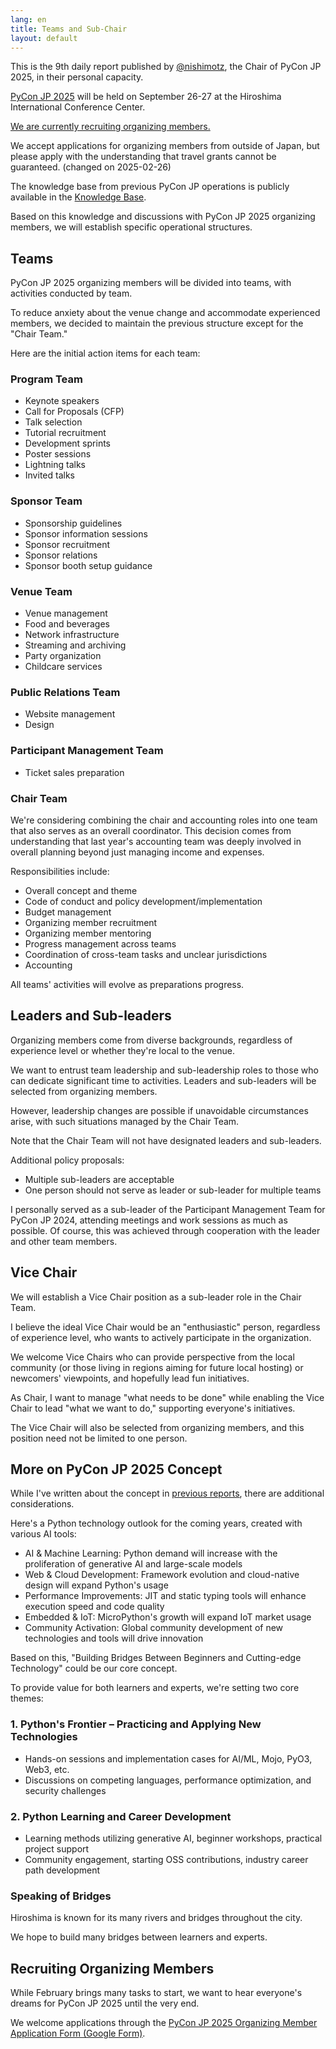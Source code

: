 ```yaml
---
lang: en
title: Teams and Sub-Chair
layout: default
---
```


This is the 9th daily report published by [@nishimotz](https://d.nishimotz.com/aboutme), the Chair of PyCon JP 2025, in their personal capacity.

[PyCon JP 2025](https://2025.pycon.jp/) will be held on September 26-27 at the Hiroshima International Conference Center.

[We are currently recruiting organizing members.](https://pyconjp.blogspot.com/2024/12/call-for-organizing-members-ja.html)

We accept applications for organizing members from outside of Japan, but please apply with the understanding that travel grants cannot be guaranteed. (changed on 2025-02-26)

The knowledge base from previous PyCon JP operations is publicly available in the [Knowledge Base](https://pyconjp.atlassian.net/wiki/spaces/pyconjp/pages/846528558/Teams).

Based on this knowledge and discussions with PyCon JP 2025 organizing members, we will establish specific operational structures.

## Teams

PyCon JP 2025 organizing members will be divided into teams, with activities conducted by team.

To reduce anxiety about the venue change and accommodate experienced members, we decided to maintain the previous structure except for the "Chair Team."

Here are the initial action items for each team:

### Program Team

- Keynote speakers
- Call for Proposals (CFP)
- Talk selection
- Tutorial recruitment
- Development sprints
- Poster sessions
- Lightning talks
- Invited talks

### Sponsor Team

- Sponsorship guidelines
- Sponsor information sessions
- Sponsor recruitment
- Sponsor relations
- Sponsor booth setup guidance

### Venue Team

- Venue management
- Food and beverages
- Network infrastructure
- Streaming and archiving
- Party organization
- Childcare services

### Public Relations Team

- Website management
- Design

### Participant Management Team

- Ticket sales preparation

### Chair Team

We're considering combining the chair and accounting roles into one team that also serves as an overall coordinator. This decision comes from understanding that last year's accounting team was deeply involved in overall planning beyond just managing income and expenses.

Responsibilities include:

- Overall concept and theme
- Code of conduct and policy development/implementation
- Budget management
- Organizing member recruitment
- Organizing member mentoring
- Progress management across teams
- Coordination of cross-team tasks and unclear jurisdictions
- Accounting

All teams' activities will evolve as preparations progress.

## Leaders and Sub-leaders

Organizing members come from diverse backgrounds, regardless of experience level or whether they're local to the venue.

We want to entrust team leadership and sub-leadership roles to those who can dedicate significant time to activities. Leaders and sub-leaders will be selected from organizing members.

However, leadership changes are possible if unavoidable circumstances arise, with such situations managed by the Chair Team.

Note that the Chair Team will not have designated leaders and sub-leaders.

Additional policy proposals:

- Multiple sub-leaders are acceptable
- One person should not serve as leader or sub-leader for multiple teams

I personally served as a sub-leader of the Participant Management Team for PyCon JP 2024, attending meetings and work sessions as much as possible. Of course, this was achieved through cooperation with the leader and other team members.

## Vice Chair

We will establish a Vice Chair position as a sub-leader role in the Chair Team.

I believe the ideal Vice Chair would be an "enthusiastic" person, regardless of experience level, who wants to actively participate in the organization.

We welcome Vice Chairs who can provide perspective from the local community (or those living in regions aiming for future local hosting) or newcomers' viewpoints, and hopefully lead fun initiatives.

As Chair, I want to manage "what needs to be done" while enabling the Vice Chair to lead "what we want to do," supporting everyone's initiatives.

The Vice Chair will also be selected from organizing members, and this position need not be limited to one person.

## More on PyCon JP 2025 Concept

While I've written about the concept in [previous reports](https://pyconjp-2025-chair.nishimotz.com/2025/01/21/concepts-for-pycon-jp.html), there are additional considerations.

Here's a Python technology outlook for the coming years, created with various AI tools:

- AI & Machine Learning: Python demand will increase with the proliferation of generative AI and large-scale models
- Web & Cloud Development: Framework evolution and cloud-native design will expand Python's usage
- Performance Improvements: JIT and static typing tools will enhance execution speed and code quality
- Embedded & IoT: MicroPython's growth will expand IoT market usage
- Community Activation: Global community development of new technologies and tools will drive innovation

Based on this, "Building Bridges Between Beginners and Cutting-edge Technology" could be our core concept.

To provide value for both learners and experts, we're setting two core themes:

### 1. Python's Frontier – Practicing and Applying New Technologies

- Hands-on sessions and implementation cases for AI/ML, Mojo, PyO3, Web3, etc.
- Discussions on competing languages, performance optimization, and security challenges

### 2. Python Learning and Career Development

- Learning methods utilizing generative AI, beginner workshops, practical project support
- Community engagement, starting OSS contributions, industry career path development

### Speaking of Bridges

Hiroshima is known for its many rivers and bridges throughout the city.

We hope to build many bridges between learners and experts.

## Recruiting Organizing Members

While February brings many tasks to start, we want to hear everyone's dreams for PyCon JP 2025 until the very end.

We welcome applications through the [PyCon JP 2025 Organizing Member Application Form (Google Form)](https://forms.gle/7irqYKhZVj7AY7LfA).
